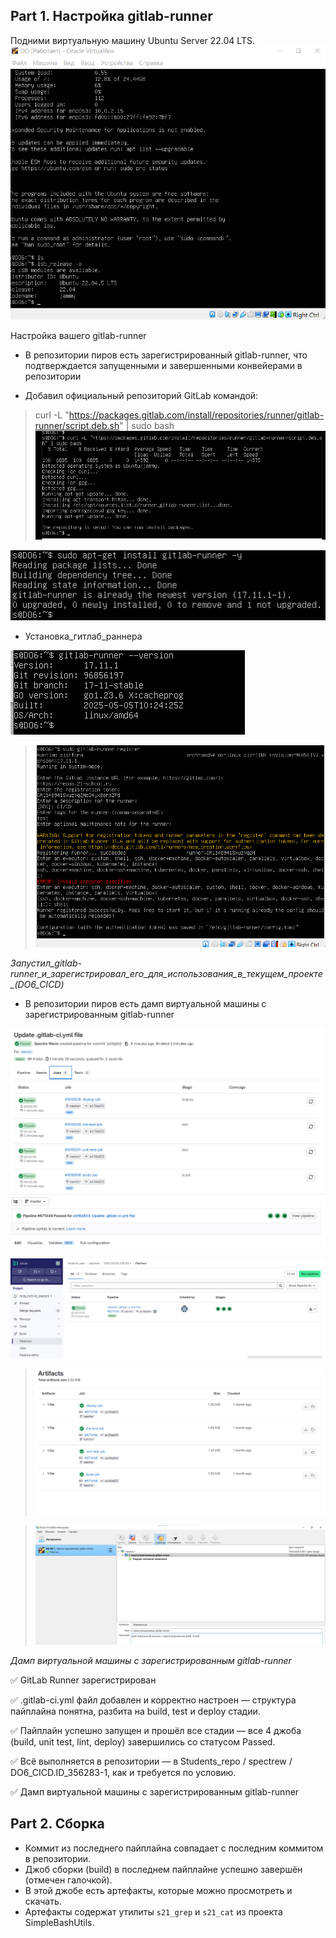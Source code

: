 
## Part 1. Настройка gitlab-runner

Подними виртуальную машину Ubuntu Server 22.04 LTS.
![alt text](IMG/UP_UBUNTU.png)

Настройка вашего gitlab-runner

- В репозитории пиров есть зарегистрированный gitlab-runner, что подтверждается запущенными и завершенными конвейерами в репозитории

- Добавил официальный репозиторий GitLab командой:
 > curl -L "https://packages.gitlab.com/install/repositories/runner/gitlab-runner/script.deb.sh" | sudo bash
![alt text](IMG/Добавил_официальный_репозиторий_GitLab.png)



![alt text](IMG/Установка_гитлаб_раннера.png)
- Установка_гитлаб_раннера


![alt text](IMG/Проверка_версии_гитлаб_раннера.png)







> ![alt text](IMG/Запустил_gitlab-runner_и_зарегистрировал_его_для_использования_в_текущем_проекте_(DO6_CICD).png)

*Запустил_gitlab-runner_и_зарегистрировал_его_для_использования_в_текущем_проекте_(DO6_CICD)*




- В репозитории пиров есть дамп виртуальной машины с зарегистрированным gitlab-runner

![alt text](IMG/jobs.png)
![alt text](IMG/pipline.png)




![alt text](IMG/pipeline_1.png)

> ![alt text](IMG/artefacts_qwest_1.png)

> ![alt text](IMG/image.png)

*Дамп виртуальной машины с зарегистрированным gitlab-runner*



✅ GitLab Runner зарегистрирован

✅ .gitlab-ci.yml файл добавлен и корректно настроен — структура пайплайна понятна, разбита на build, test и deploy стадии.

✅ Пайплайн успешно запущен и прошёл все стадии — все 4 джоба (build, unit test, lint, deploy) завершились со статусом Passed.

✅ Всё выполняется в репозитории  —  в Students_repo / spectrew / DO6_CICD.ID_356283-1, как и требуется по условию.

✅ Дамп виртуальной машины с зарегистрированным gitlab-runner





## Part 2. Сборка


* Коммит из последнего пайплайна совпадает с последним коммитом в репозитории.
* Джоб сборки (build) в последнем пайплайне успешно завершён (отмечен галочкой).
* В этой джобе есть артефакты, которые можно просмотреть и скачать.
* Артефакты содержат утилиты `s21_grep` и `s21_cat` из проекта SimpleBashUtils.
